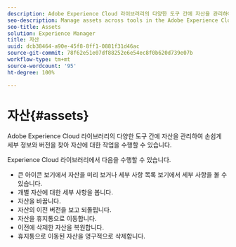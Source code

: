 ```yaml
---
description: Adobe Experience Cloud 라이브러리의 다양한 도구 간에 자산을 관리하여 손쉽게 세부 정보와 버전을 찾아 자산에 대한 작업을 수행할 수 있습니다.
seo-description: Manage assets across tools in the Adobe Experience Cloud Library to easily find details and versions and take actions on assets.
seo-title: Assets
solution: Experience Manager
title: 자산
uuid: dcb38464-a90e-45f8-8ff1-0881f31d46ac
source-git-commit: 78f62e51e07df88252e6e54ec8f0b620d739e07b
workflow-type: tm+mt
source-wordcount: '95'
ht-degree: 100%

---
```



# 자산{#assets}

Adobe Experience Cloud 라이브러리의 다양한 도구 간에 자산을 관리하여 손쉽게 세부 정보와 버전을 찾아 자산에 대한 작업을 수행할 수 있습니다.

Experience Cloud 라이브러리에서 다음을 수행할 수 있습니다.

* 큰 아이콘 보기에서 자산을 미리 보거나 세부 사항 목록 보기에서 세부 사항을 볼 수 있습니다.
* 개별 자산에 대한 세부 사항을 봅니다.
* 자산을 바꿉니다.
* 자산의 이전 버전을 보고 되돌립니다.
* 자산을 휴지통으로 이동합니다.
* 이전에 삭제한 자산을 복원합니다.
* 휴지통으로 이동된 자산을 영구적으로 삭제합니다.

